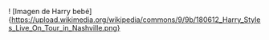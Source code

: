 ! [Imagen de Harry bebé] {https://upload.wikimedia.org/wikipedia/commons/9/9b/180612_Harry_Styles_Live_On_Tour_in_Nashville.png}
